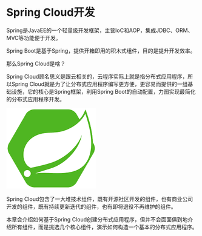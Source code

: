 # Spring Cloud开发

Spring是JavaEE的一个轻量级开发框架，主营IoC和AOP，集成JDBC、ORM、MVC等功能便于开发。

Spring Boot是基于Spring，提供开箱即用的积木式组件，目的是提升开发效率。

那么Spring Cloud是啥？

Spring Cloud顾名思义是跟云相关的，云程序实际上就是指分布式应用程序，所以Spring Cloud就是为了让分布式应用程序编写更方便，更容易而提供的一组基础设施，它的核心是Spring框架，利用Spring Boot的自动配置，力图实现最简化的分布式应用程序开发。

![springcloud](springcloud.png)

Spring Cloud包含了一大堆技术组件，既有开源社区开发的组件，也有商业公司开发的组件，既有持续更新迭代的组件，也有即将退役不再维护的组件。

本章会介绍如何基于Spring Cloud创建分布式应用程序，但并不会面面俱到地介绍所有组件，而是挑选几个核心组件，演示如何构造一个基本的分布式应用程序。
